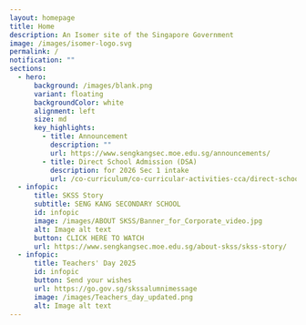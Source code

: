 ```yaml
---
layout: homepage
title: Home
description: An Isomer site of the Singapore Government
image: /images/isomer-logo.svg
permalink: /
notification: ""
sections:
  - hero:
      background: /images/blank.png
      variant: floating
      backgroundColor: white
      alignment: left
      size: md
      key_highlights:
        - title: Announcement
          description: ""
          url: https://www.sengkangsec.moe.edu.sg/announcements/
        - title: Direct School Admission (DSA)
          description: for 2026 Sec 1 intake
          url: /co-curriculum/co-curricular-activities-cca/direct-school-admission-dsa/
  - infopic:
      title: SKSS Story
      subtitle: SENG KANG SECONDARY SCHOOL
      id: infopic
      image: /images/ABOUT SKSS/Banner_for_Corporate_video.jpg
      alt: Image alt text
      button: CLICK HERE TO WATCH
      url: https://www.sengkangsec.moe.edu.sg/about-skss/skss-story/
  - infopic:
      title: Teachers' Day 2025
      id: infopic
      button: Send your wishes
      url: https://go.gov.sg/skssalumnimessage
      image: /images/Teachers_day_updated.png
      alt: Image alt text
---
```

